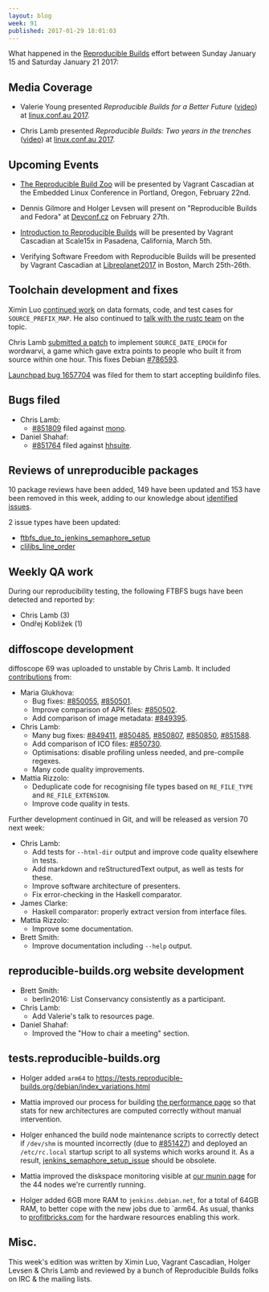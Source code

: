 ```yaml
---
layout: blog
week: 91
published: 2017-01-29 18:01:03
---
```


What happened in the [Reproducible
Builds](https://wiki.debian.org/ReproducibleBuilds) effort between Sunday
January 15 and Saturday January 21 2017:

Media Coverage
--------------

- Valerie Young presented *Reproducible Builds for a Better Future*
  ([video](https://www.youtube.com/watch?v=-nMVfmZL8zk)) at [linux.conf.au
  2017](https://www.linux.conf.au/).

- Chris Lamb presented *Reproducible Builds: Two years in the trenches*
  ([video](https://www.youtube.com/watch?v=ooJXRBf72M0)) at [linux.conf.au
  2017](https://www.linux.conf.au/).


Upcoming Events
---------------

- [The Reproducible Build
  Zoo](https://openiotelcna2017.sched.com/event/9Iu4/the-reproducible-build-zoo-vagrant-cascadian-aikidev-llc)
  will be presented by Vagrant Cascadian at the Embedded Linux Conference in
  Portland, Oregon, February 22nd.

- Dennis Gilmore and Holger Levsen will present on "Reproducible Builds and
  Fedora" at [Devconf.cz](https://devconf.cz/) on February 27th.

- [Introduction to Reproducible
  Builds](https://www.socallinuxexpo.org/scale/15x/presentations/introduction-reproducible-builds)
  will be presented by Vagrant Cascadian at Scale15x in Pasadena, California,
  March 5th.

- Verifying Software Freedom with Reproducible Builds will be
  presented by Vagrant Cascadian at
  [Libreplanet2017](https://www.libreplanet.org/2017/) in Boston,
  March 25th-26th.


Toolchain development and fixes
-------------------------------

Ximin Luo [continued work](https://github.com/infinity0/rb-prefix-map) on data
formats, code, and test cases for `SOURCE_PREFIX_MAP`. He also continued to
[talk with the rustc team](https://github.com/rust-lang/rust/issues/38322) on
the topic.

Chris Lamb [submitted a patch](https://github.com/smcameron/wordwarvi/pull/5)
to implement `SOURCE_DATE_EPOCH` for wordwarvi, a game which gave extra points
to people who built it from source within one hour. This fixes Debian [#786593](https://bugs.debian.org/786593).

[Launchpad bug 1657704](https://bugs.launchpad.net/launchpad/+bug/1657704) was
filed for them to start accepting buildinfo files.


Bugs filed
----------

- Chris Lamb:
  - [#851809](https://bugs.debian.org/851809) filed against [mono](https://tracker.debian.org/pkg/mono).
- Daniel Shahaf:
  - [#851764](https://bugs.debian.org/851764) filed against [hhsuite](https://tracker.debian.org/pkg/hhsuite).


Reviews of unreproducible packages
----------------------------------

10 package reviews have been added, 149 have been updated and 153 have been
removed in this week, adding to our knowledge about [identified
issues](https://tests.reproducible-builds.org/debian/index_issues.html).

2 issue types have been updated:

* [ftbfs_due_to_jenkins_semaphore_setup](https://tests.reproducible-builds.org/issues/unstable/ftbfs_due_to_jenkins_semaphore_setup_issue.html)
* [clilibs_line_order](https://tests.reproducible-builds.org/issues/unstable/clilibs_line_order_issue.html)


Weekly QA work
--------------

During our reproducibility testing, the following FTBFS bugs have been detected
and reported by:

 - Chris Lamb (3)
 - Ondřej Kobližek (1)


diffoscope development
----------------------

diffoscope 69 was uploaded to unstable by Chris Lamb. It included
[contributions](https://anonscm.debian.org/git/reproducible/diffoscope.git/log/?h=69)
from:

- Maria Glukhova:
  - Bug fixes: [#850055](https://bugs.debian.org/850055), [#850501](https://bugs.debian.org/850501).
  - Improve comparison of APK files: [#850502](https://bugs.debian.org/850502).
  - Add comparison of image metadata: [#849395](https://bugs.debian.org/849395).
- Chris Lamb:
  - Many bug fixes: [#849411](https://bugs.debian.org/849411), [#850485](https://bugs.debian.org/850485), [#850807](https://bugs.debian.org/850807),
    [#850850](https://bugs.debian.org/850850), [#851588](https://bugs.debian.org/851588).
  - Add comparison of ICO files: [#850730](https://bugs.debian.org/850730).
  - Optimisations: disable profiling unless needed, and pre-compile regexes.
  - Many code quality improvements.
- Mattia Rizzolo:
  - Deduplicate code for recognising file types based on `RE_FILE_TYPE` and
    `RE_FILE_EXTENSION`.
  - Improve code quality in tests.

Further development continued in Git, and will be released as version 70 next
week:

- Chris Lamb:
  - Add tests for `--html-dir` output and improve code quality elsewhere in tests.
  - Add markdown and reStructuredText output, as well as tests for these.
  - Improve software architecture of presenters.
  - Fix error-checking in the Haskell comparator.
- James Clarke:
  - Haskell comparator: properly extract version from interface files.
- Mattia Rizzolo:
  - Improve some documentation.
- Brett Smith:
  - Improve documentation including `--help` output.


reproducible-builds.org website development
-------------------------------------------

- Brett Smith:
  - berlin2016: List Conservancy consistently as a participant.
- Chris Lamb:
  - Add Valerie's talk to resources page.
- Daniel Shahaf:
  - Improved the "How to chair a meeting" section.


tests.reproducible-builds.org
-----------------------

- Holger added `arm64` to https://tests.reproducible-builds.org/debian/index_variations.html

- Mattia improved our process for building
  [the performance
  page](https://tests.reproducible-builds.org/debian/index_performance.html) so
  that stats for new architectures are computed correctly without manual
  intervention.

- Holger enhanced the build node maintenance scripts to correctly detect if
  `/dev/shm` is mounted incorrectly (due to [#851427](https://bugs.debian.org/851427)) and deployed an
  `/etc/rc.local` startup script to all systems which works around it. As a
  result, [jenkins_semaphore_setup_issue](https://tests.reproducible-builds.org/issues/unstable/jenkins_semaphore_setup_issue_issue.html) should be obsolete.

- Mattia improved the diskspace monitoring visible at
  [our munin page](https://jenkins.debian.net/munin) for the 44 nodes we're
  currently running.

- Holger added 6GB more RAM to `jenkins.debian.net`, for a total of 64GB RAM,
  to better cope with the new jobs due to `arm64. As usual, thanks to
  [profitbricks.com](http://profitbricks.com) for the hardware resources
  enabling this work.


Misc.
-----

This week's edition was written by Ximin Luo, Vagrant Cascadian, Holger Levsen
& Chris Lamb and reviewed by a bunch of Reproducible Builds folks on IRC & the
mailing lists.
